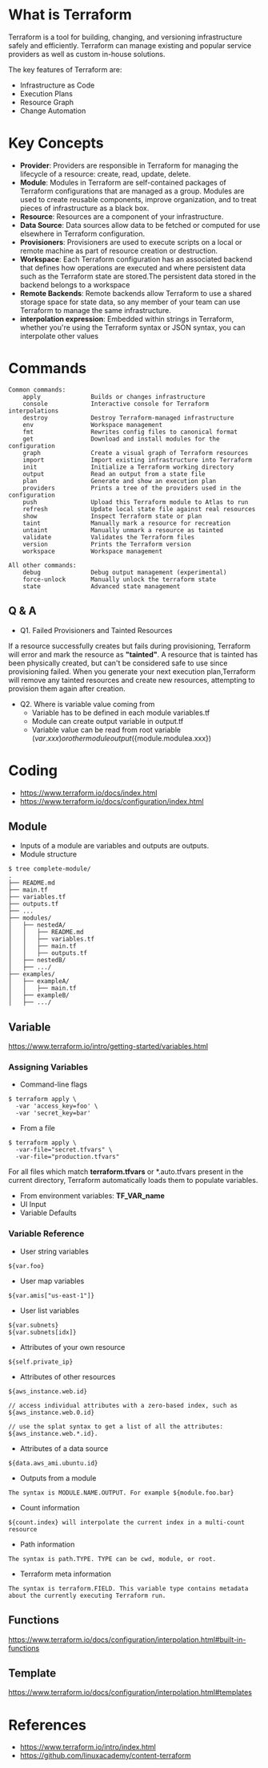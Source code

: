 # What is Terraform
Terraform is a tool for building, changing, and versioning infrastructure safely and efficiently. Terraform can manage existing and popular service providers as well as custom in-house solutions.

The key features of Terraform are:
* Infrastructure as Code
* Execution Plans
* Resource Graph
* Change Automation

# Key Concepts
* **Provider**: Providers are responsible in Terraform for managing the lifecycle of a resource: create, read, update, delete.
* **Module**: Modules in Terraform are self-contained packages of Terraform configurations that are managed as a group. Modules are used to create reusable components, improve organization, and to treat pieces of infrastructure as a black box.
* **Resource**: Resources are a component of your infrastructure.
* **Data Source**: Data sources allow data to be fetched or computed for use elsewhere in Terraform configuration.
* **Provisioners**: Provisioners are used to execute scripts on a local or remote machine as part of resource creation or destruction. 
* **Workspace**: Each Terraform configuration has an associated backend that defines how operations are executed and where persistent data such as the Terraform state are stored.The persistent data stored in the backend belongs to a workspace
* **Remote Backends**: Remote backends allow Terraform to use a shared storage space for state data, so any member of your team can use Terraform to manage the same infrastructure.
* **interpolation expression**:  Embedded within strings in Terraform, whether you're using the Terraform syntax or JSON syntax, you can interpolate other values


# Commands

```
Common commands:
    apply              Builds or changes infrastructure
    console            Interactive console for Terraform interpolations
    destroy            Destroy Terraform-managed infrastructure
    env                Workspace management
    fmt                Rewrites config files to canonical format
    get                Download and install modules for the configuration
    graph              Create a visual graph of Terraform resources
    import             Import existing infrastructure into Terraform
    init               Initialize a Terraform working directory
    output             Read an output from a state file
    plan               Generate and show an execution plan
    providers          Prints a tree of the providers used in the configuration
    push               Upload this Terraform module to Atlas to run
    refresh            Update local state file against real resources
    show               Inspect Terraform state or plan
    taint              Manually mark a resource for recreation
    untaint            Manually unmark a resource as tainted
    validate           Validates the Terraform files
    version            Prints the Terraform version
    workspace          Workspace management

All other commands:
    debug              Debug output management (experimental)
    force-unlock       Manually unlock the terraform state
    state              Advanced state management
```

## Q & A
* Q1. Failed Provisioners and Tainted Resources

If a resource successfully creates but fails during provisioning, Terraform will error and mark the resource as **"tainted"**. A resource that is tainted has been physically created, but can't be considered safe to use since provisioning failed.
When you generate your next execution plan,Terraform will remove any tainted resources and create new resources, attempting to provision them again after creation.

* Q2. Where is variable value coming from
  * Variable has to be defined in each module variables.tf
  * Module can create output variable in output.tf
  * Variable value can be read from root variable (${var.xxx}) or other module output (${module.modulea.xxx})
  
# Coding
* https://www.terraform.io/docs/index.html
* https://www.terraform.io/docs/configuration/index.html

## Module 
* Inputs of a module are variables and outputs are outputs.
* Module structure
```
$ tree complete-module/
.
├── README.md
├── main.tf
├── variables.tf
├── outputs.tf
├── ...
├── modules/
│   ├── nestedA/
│   │   ├── README.md
│   │   ├── variables.tf
│   │   ├── main.tf
│   │   ├── outputs.tf
│   ├── nestedB/
│   ├── .../
├── examples/
│   ├── exampleA/
│   │   ├── main.tf
│   ├── exampleB/
│   ├── .../
```


## Variable 
https://www.terraform.io/intro/getting-started/variables.html

### Assigning Variables
* Command-line flags
```
$ terraform apply \
  -var 'access_key=foo' \
  -var 'secret_key=bar'
```

* From a file
```
$ terraform apply \
  -var-file="secret.tfvars" \
  -var-file="production.tfvars"
```
For all files which match **terraform.tfvars** or *.auto.tfvars present in the current directory, Terraform automatically loads them to populate variables.

* From environment variables: **TF_VAR_name**
* UI Input
* Variable Defaults

### Variable Reference
* User string variables
```
${var.foo}
```
* User map variables
```
${var.amis["us-east-1"]}
```
* User list variables
```
${var.subnets}
${var.subnets[idx]}
```
* Attributes of your own resource
```
${self.private_ip}
```
* Attributes of other resources
```
${aws_instance.web.id}

// access individual attributes with a zero-based index, such as 
${aws_instance.web.0.id}

// use the splat syntax to get a list of all the attributes: 
${aws_instance.web.*.id}.
```
* Attributes of a data source
```
${data.aws_ami.ubuntu.id} 
```
* Outputs from a module
```
The syntax is MODULE.NAME.OUTPUT. For example ${module.foo.bar} 
```
* Count information
```
${count.index} will interpolate the current index in a multi-count resource
```
* Path information
```
The syntax is path.TYPE. TYPE can be cwd, module, or root.
```
* Terraform meta information
```
The syntax is terraform.FIELD. This variable type contains metadata about the currently executing Terraform run. 
```
## Functions
https://www.terraform.io/docs/configuration/interpolation.html#built-in-functions


## Template
https://www.terraform.io/docs/configuration/interpolation.html#templates

# References
* https://www.terraform.io/intro/index.html
* https://github.com/linuxacademy/content-terraform  

